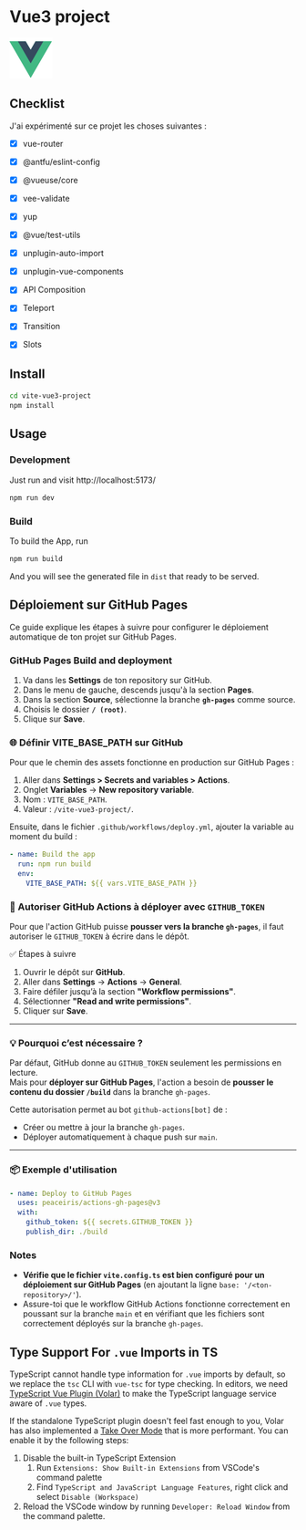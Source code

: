 # Vue3 project

[![Vue.js logo](src/images/vue.svg)](https://fr.vuejs.org/)

## Checklist

J'ai expérimenté sur ce projet les choses suivantes :

- [X] vue-router
- [X] @antfu/eslint-config
- [X] @vueuse/core
- [X] vee-validate
- [X] yup
- [X] @vue/test-utils
- [X] unplugin-auto-import
- [X] unplugin-vue-components
- [X] API Composition
- [X] Teleport
- [X] Transition
- [X] Slots


## Install

```bash
cd vite-vue3-project
npm install
```

## Usage

### Development

Just run and visit http://localhost:5173/

```bash
npm run dev
```

### Build

To build the App, run

```bash
npm run build
```

And you will see the generated file in `dist` that ready to be served.

## Déploiement sur GitHub Pages

Ce guide explique les étapes à suivre pour configurer le déploiement automatique de ton projet sur GitHub Pages.

### GitHub Pages Build and deployment

1. Va dans les **Settings** de ton repository sur GitHub.
2. Dans le menu de gauche, descends jusqu'à la section **Pages**.
3. Dans la section **Source**, sélectionne la branche **`gh-pages`** comme source.
4. Choisis le dossier **`/ (root)`**.
5. Clique sur **Save**.

### 🌐 Définir VITE_BASE_PATH sur GitHub

Pour que le chemin des assets fonctionne en production sur GitHub Pages :

1. Aller dans **Settings > Secrets and variables > Actions**.
2. Onglet **Variables** → **New repository variable**.
3. Nom : `VITE_BASE_PATH`.
4. Valeur : `/vite-vue3-project/`.

Ensuite, dans le fichier `.github/workflows/deploy.yml`, ajouter la variable au moment du build :

```yaml
- name: Build the app
  run: npm run build
  env:
    VITE_BASE_PATH: ${{ vars.VITE_BASE_PATH }}
```

### 🔐 Autoriser GitHub Actions à déployer avec `GITHUB_TOKEN`

Pour que l'action GitHub puisse **pousser vers la branche `gh-pages`**, il faut autoriser le `GITHUB_TOKEN` à écrire dans le dépôt.

✅ Étapes à suivre

1. Ouvrir le dépôt sur **GitHub**.
2. Aller dans **Settings** → **Actions** → **General**.
3. Faire défiler jusqu’à la section **"Workflow permissions"**.
4. Sélectionner **"Read and write permissions"**.
5. Cliquer sur **Save**.

---

### 💡 Pourquoi c’est nécessaire ?

Par défaut, GitHub donne au `GITHUB_TOKEN` seulement les permissions en lecture.  
Mais pour **déployer sur GitHub Pages**, l'action a besoin de **pousser le contenu du dossier `/build`** dans la branche `gh-pages`.

Cette autorisation permet au bot `github-actions[bot]` de :

- Créer ou mettre à jour la branche `gh-pages`.
- Déployer automatiquement à chaque push sur `main`.

---

### 📦 Exemple d'utilisation

```yaml
- name: Deploy to GitHub Pages
  uses: peaceiris/actions-gh-pages@v3
  with:
    github_token: ${{ secrets.GITHUB_TOKEN }}
    publish_dir: ./build
```

### Notes

- **Vérifie que le fichier `vite.config.ts` est bien configuré pour un déploiement sur GitHub Pages** (en ajoutant la ligne `base: '/<ton-repository>/'`).
- Assure-toi que le workflow GitHub Actions fonctionne correctement en poussant sur la branche `main` et en vérifiant que les fichiers sont correctement déployés sur la branche `gh-pages`.

## Type Support For `.vue` Imports in TS

TypeScript cannot handle type information for `.vue` imports by default, so we replace the `tsc` CLI with `vue-tsc` for type checking. In editors, we need [TypeScript Vue Plugin (Volar)](https://marketplace.visualstudio.com/items?itemName=Vue.vscode-typescript-vue-plugin) to make the TypeScript language service aware of `.vue` types.

If the standalone TypeScript plugin doesn't feel fast enough to you, Volar has also implemented a [Take Over Mode](https://github.com/johnsoncodehk/volar/discussions/471#discussioncomment-1361669) that is more performant. You can enable it by the following steps:

1. Disable the built-in TypeScript Extension
   1. Run `Extensions: Show Built-in Extensions` from VSCode's command palette
   2. Find `TypeScript and JavaScript Language Features`, right click and select `Disable (Workspace)`
2. Reload the VSCode window by running `Developer: Reload Window` from the command palette.

